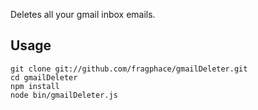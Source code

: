 Deletes all your gmail inbox emails.

## Usage

```
git clone git://github.com/fragphace/gmailDeleter.git
cd gmailDeleter
npm install
node bin/gmailDeleter.js
```
